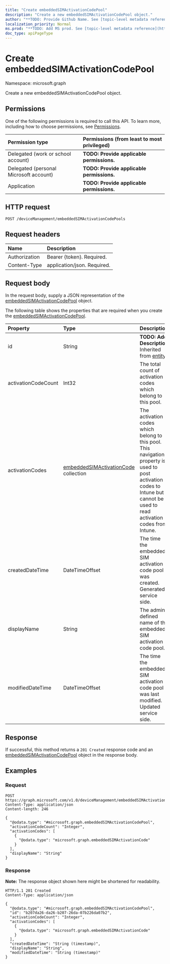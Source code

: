 ```yaml
---
title: "Create embeddedSIMActivationCodePool"
description: "Create a new embeddedSIMActivationCodePool object."
author: "**TODO: Provide Github Name. See [topic-level metadata reference](https://msgo.azurewebsites.net/add/document/guidelines/metadata.html#topic-level-metadata)**"
localization_priority: Normal
ms.prod: "**TODO: Add MS prod. See [topic-level metadata reference](https://msgo.azurewebsites.net/add/document/guidelines/metadata.html#topic-level-metadata)**"
doc_type: apiPageType
---
```


# Create embeddedSIMActivationCodePool
Namespace: microsoft.graph



Create a new embeddedSIMActivationCodePool object.

## Permissions
One of the following permissions is required to call this API. To learn more, including how to choose permissions, see [Permissions](/graph/permissions-reference).

|Permission type|Permissions (from least to most privileged)|
|:---|:---|
|Delegated (work or school account)|**TODO: Provide applicable permissions.**|
|Delegated (personal Microsoft account)|**TODO: Provide applicable permissions.**|
|Application|**TODO: Provide applicable permissions.**|

## HTTP request

<!-- {
  "blockType": "ignored"
}
-->
``` http
POST /deviceManagement/embeddedSIMActivationCodePools
```

## Request headers
|Name|Description|
|:---|:---|
|Authorization|Bearer {token}. Required.|
|Content-Type|application/json. Required.|

## Request body
In the request body, supply a JSON representation of the [embeddedSIMActivationCodePool](../resources/embeddedsimactivationcodepool.md) object.

The following table shows the properties that are required when you create the [embeddedSIMActivationCodePool](../resources/embeddedsimactivationcodepool.md).

|Property|Type|Description|
|:---|:---|:---|
|id|String|**TODO: Add Description** Inherited from [entity](../resources/entity.md)|
|activationCodeCount|Int32|The total count of activation codes which belong to this pool.|
|activationCodes|[embeddedSIMActivationCode](../resources/embeddedsimactivationcode.md) collection|The activation codes which belong to this pool. This navigation property is used to post activation codes to Intune but cannot be used to read activation codes from Intune.|
|createdDateTime|DateTimeOffset|The time the embedded SIM activation code pool was created. Generated service side.|
|displayName|String|The admin defined name of the embedded SIM activation code pool.|
|modifiedDateTime|DateTimeOffset|The time the embedded SIM activation code pool was last modified. Updated service side.|



## Response

If successful, this method returns a `201 Created` response code and an [embeddedSIMActivationCodePool](../resources/embeddedsimactivationcodepool.md) object in the response body.

## Examples

### Request
<!-- {
  "blockType": "request",
  "name": "create_embeddedsimactivationcodepool_from_"
}
-->
``` http
POST https://graph.microsoft.com/v1.0/deviceManagement/embeddedSIMActivationCodePools
Content-Type: application/json
Content-length: 246

{
  "@odata.type": "#microsoft.graph.embeddedSIMActivationCodePool",
  "activationCodeCount": "Integer",
  "activationCodes": [
    {
      "@odata.type": "microsoft.graph.embeddedSIMActivationCode"
    }
  ],
  "displayName": "String"
}
```


### Response
**Note:** The response object shown here might be shortened for readability.
<!-- {
  "blockType": "response",
  "truncated": true,
  "@odata.type": "microsoft.graph.embeddedSIMActivationCodePool"
}
-->
``` http
HTTP/1.1 201 Created
Content-Type: application/json

{
  "@odata.type": "#microsoft.graph.embeddedSIMActivationCodePool",
  "id": "b207da26-da26-b207-26da-07b226da07b2",
  "activationCodeCount": "Integer",
  "activationCodes": [
    {
      "@odata.type": "microsoft.graph.embeddedSIMActivationCode"
    }
  ],
  "createdDateTime": "String (timestamp)",
  "displayName": "String",
  "modifiedDateTime": "String (timestamp)"
}
```

